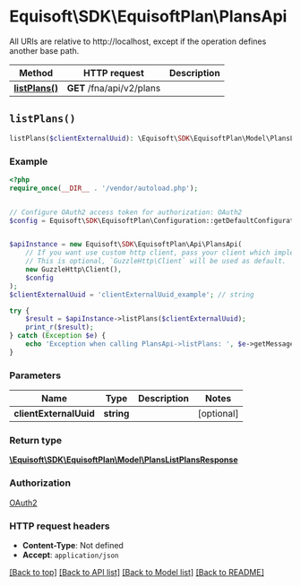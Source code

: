 # Equisoft\SDK\EquisoftPlan\PlansApi

All URIs are relative to http://localhost, except if the operation defines another base path.

| Method | HTTP request | Description |
| ------------- | ------------- | ------------- |
| [**listPlans()**](PlansApi.md#listPlans) | **GET** /fna/api/v2/plans |  |


## `listPlans()`

```php
listPlans($clientExternalUuid): \Equisoft\SDK\EquisoftPlan\Model\PlansListPlansResponse
```



### Example

```php
<?php
require_once(__DIR__ . '/vendor/autoload.php');


// Configure OAuth2 access token for authorization: OAuth2
$config = Equisoft\SDK\EquisoftPlan\Configuration::getDefaultConfiguration()->setAccessToken('YOUR_ACCESS_TOKEN');


$apiInstance = new Equisoft\SDK\EquisoftPlan\Api\PlansApi(
    // If you want use custom http client, pass your client which implements `GuzzleHttp\ClientInterface`.
    // This is optional, `GuzzleHttp\Client` will be used as default.
    new GuzzleHttp\Client(),
    $config
);
$clientExternalUuid = 'clientExternalUuid_example'; // string

try {
    $result = $apiInstance->listPlans($clientExternalUuid);
    print_r($result);
} catch (Exception $e) {
    echo 'Exception when calling PlansApi->listPlans: ', $e->getMessage(), PHP_EOL;
}
```

### Parameters

| Name | Type | Description  | Notes |
| ------------- | ------------- | ------------- | ------------- |
| **clientExternalUuid** | **string**|  | [optional] |

### Return type

[**\Equisoft\SDK\EquisoftPlan\Model\PlansListPlansResponse**](../Model/PlansListPlansResponse.md)

### Authorization

[OAuth2](../../README.md#OAuth2)

### HTTP request headers

- **Content-Type**: Not defined
- **Accept**: `application/json`

[[Back to top]](#) [[Back to API list]](../../README.md#endpoints)
[[Back to Model list]](../../README.md#models)
[[Back to README]](../../README.md)

